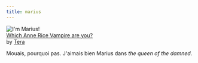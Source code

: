 ```yaml
---
title: marius
---
```


![I'm Marius!](http://static.cyprio.net/wtf/old_pics/master.jpg)  
[Which Anne Rice Vampire are you?](http://harleyq.hypermart.com)  
by [Tera](http://lioncourt.nu)

Mouais, pourquoi pas. J'aimais bien Marius dans _the queen of the damned_.

